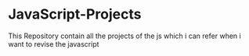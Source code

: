 # JavaScript-Projects
This Repository contain all the projects of the js which i can refer when i want to revise the javascript
